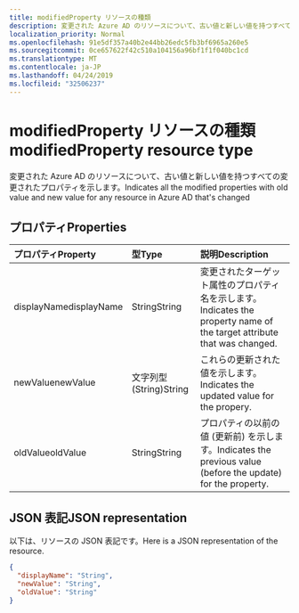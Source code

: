 ```yaml
---
title: modifiedProperty リソースの種類
description: 変更された Azure AD のリソースについて、古い値と新しい値を持つすべての変更されたプロパティを示します。
localization_priority: Normal
ms.openlocfilehash: 91e5df357a40b2e44bb26edc5fb3bf6965a260e5
ms.sourcegitcommit: 0ce657622f42c510a104156a96bf1f1f040bc1cd
ms.translationtype: MT
ms.contentlocale: ja-JP
ms.lasthandoff: 04/24/2019
ms.locfileid: "32506237"
---
```

# <a name="modifiedproperty-resource-type"></a><span data-ttu-id="09df1-103">modifiedProperty リソースの種類</span><span class="sxs-lookup"><span data-stu-id="09df1-103">modifiedProperty resource type</span></span>
<span data-ttu-id="09df1-104">変更された Azure AD のリソースについて、古い値と新しい値を持つすべての変更されたプロパティを示します。</span><span class="sxs-lookup"><span data-stu-id="09df1-104">Indicates all the modified properties with old value and new value for any resource in Azure AD that's changed</span></span>



## <a name="properties"></a><span data-ttu-id="09df1-105">プロパティ</span><span class="sxs-lookup"><span data-stu-id="09df1-105">Properties</span></span>
| <span data-ttu-id="09df1-106">プロパティ</span><span class="sxs-lookup"><span data-stu-id="09df1-106">Property</span></span>     | <span data-ttu-id="09df1-107">型</span><span class="sxs-lookup"><span data-stu-id="09df1-107">Type</span></span>   |<span data-ttu-id="09df1-108">説明</span><span class="sxs-lookup"><span data-stu-id="09df1-108">Description</span></span>|
|:---------------|:--------|:----------|
|<span data-ttu-id="09df1-109">displayName</span><span class="sxs-lookup"><span data-stu-id="09df1-109">displayName</span></span>|<span data-ttu-id="09df1-110">String</span><span class="sxs-lookup"><span data-stu-id="09df1-110">String</span></span>|<span data-ttu-id="09df1-111">変更されたターゲット属性のプロパティ名を示します。</span><span class="sxs-lookup"><span data-stu-id="09df1-111">Indicates the property name of the target attribute that was changed.</span></span>|
|<span data-ttu-id="09df1-112">newValue</span><span class="sxs-lookup"><span data-stu-id="09df1-112">newValue</span></span>|<span data-ttu-id="09df1-113">文字列型 (String)</span><span class="sxs-lookup"><span data-stu-id="09df1-113">String</span></span>|<span data-ttu-id="09df1-114">これらの更新された値を示します。</span><span class="sxs-lookup"><span data-stu-id="09df1-114">Indicates the updated value for the propery.</span></span>|
|<span data-ttu-id="09df1-115">oldValue</span><span class="sxs-lookup"><span data-stu-id="09df1-115">oldValue</span></span>|<span data-ttu-id="09df1-116">String</span><span class="sxs-lookup"><span data-stu-id="09df1-116">String</span></span>|<span data-ttu-id="09df1-117">プロパティの以前の値 (更新前) を示します。</span><span class="sxs-lookup"><span data-stu-id="09df1-117">Indicates the previous value (before the update) for the property.</span></span>|

## <a name="json-representation"></a><span data-ttu-id="09df1-118">JSON 表記</span><span class="sxs-lookup"><span data-stu-id="09df1-118">JSON representation</span></span>

<span data-ttu-id="09df1-119">以下は、リソースの JSON 表記です。</span><span class="sxs-lookup"><span data-stu-id="09df1-119">Here is a JSON representation of the resource.</span></span>

<!-- {
  "blockType": "resource",
  "optionalProperties": [

  ],
  "@odata.type": "microsoft.graph.modifiedProperty"
}-->

```json
{
  "displayName": "String",
  "newValue": "String",
  "oldValue": "String"
}

```

<!-- uuid: 8fcb5dbc-d5aa-4681-8e31-b001d5168d79
2015-10-25 14:57:30 UTC -->
<!-- {
  "type": "#page.annotation",
  "description": "modifiedProperty resource",
  "keywords": "",
  "section": "documentation",
  "tocPath": ""
}-->
